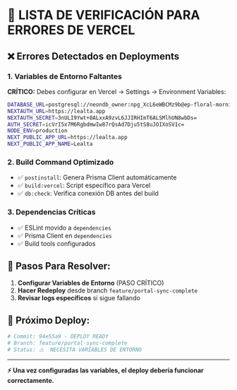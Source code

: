 # 🚨 LISTA DE VERIFICACIÓN PARA ERRORES DE VERCEL

## ❌ Errores Detectados en Deployments

### 1. Variables de Entorno Faltantes
**CRÍTICO:** Debes configurar en Vercel → Settings → Environment Variables:

```bash
DATABASE_URL=postgresql://neondb_owner:npg_XcL6eWBCMz9b@ep-floral-morning-ad47ojau-pooler.c-2.us-east-1.aws.neon.tech/neondb?sslmode=require
NEXTAUTH_URL=https://lealta.app
NEXTAUTH_SECRET=3nULI9Ywt+8ALxxA9zvL6JJIRHImT6ALSMlhUN8wbDs=
AUTH_SECRET=icVrI5x7M6RgbdmwIw87rQsAd7Dju5tS8uJOIXoSV1c=
NODE_ENV=production
NEXT_PUBLIC_APP_URL=https://lealta.app
NEXT_PUBLIC_APP_NAME=Lealta
```

### 2. Build Command Optimizado
- ✅ `postinstall`: Genera Prisma Client automáticamente
- ✅ `build:vercel`: Script específico para Vercel
- ✅ `db:check`: Verifica conexión DB antes del build

### 3. Dependencias Críticas
- ✅ ESLint movido a `dependencies`
- ✅ Prisma Client en `dependencies`
- ✅ Build tools configurados

## 🔧 Pasos Para Resolver:

1. **Configurar Variables de Entorno** (PASO CRÍTICO)
2. **Hacer Redeploy** desde branch `feature/portal-sync-complete`
3. **Revisar logs específicos** si sigue fallando

## 🚀 Próximo Deploy:

```bash
# Commit: 94e55a9 - DEPLOY READY
# Branch: feature/portal-sync-complete  
# Status: ⚠️  NECESITA VARIABLES DE ENTORNO
```

---
**⚡ Una vez configuradas las variables, el deploy debería funcionar correctamente.**
